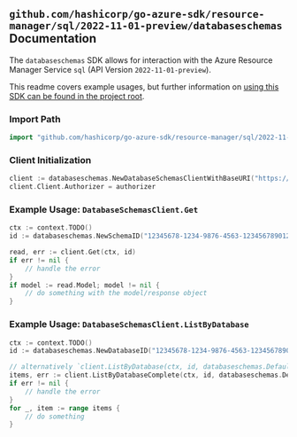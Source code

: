 
## `github.com/hashicorp/go-azure-sdk/resource-manager/sql/2022-11-01-preview/databaseschemas` Documentation

The `databaseschemas` SDK allows for interaction with the Azure Resource Manager Service `sql` (API Version `2022-11-01-preview`).

This readme covers example usages, but further information on [using this SDK can be found in the project root](https://github.com/hashicorp/go-azure-sdk/tree/main/docs).

### Import Path

```go
import "github.com/hashicorp/go-azure-sdk/resource-manager/sql/2022-11-01-preview/databaseschemas"
```


### Client Initialization

```go
client := databaseschemas.NewDatabaseSchemasClientWithBaseURI("https://management.azure.com")
client.Client.Authorizer = authorizer
```


### Example Usage: `DatabaseSchemasClient.Get`

```go
ctx := context.TODO()
id := databaseschemas.NewSchemaID("12345678-1234-9876-4563-123456789012", "example-resource-group", "serverValue", "databaseValue", "schemaValue")

read, err := client.Get(ctx, id)
if err != nil {
	// handle the error
}
if model := read.Model; model != nil {
	// do something with the model/response object
}
```


### Example Usage: `DatabaseSchemasClient.ListByDatabase`

```go
ctx := context.TODO()
id := databaseschemas.NewDatabaseID("12345678-1234-9876-4563-123456789012", "example-resource-group", "serverValue", "databaseValue")

// alternatively `client.ListByDatabase(ctx, id, databaseschemas.DefaultListByDatabaseOperationOptions())` can be used to do batched pagination
items, err := client.ListByDatabaseComplete(ctx, id, databaseschemas.DefaultListByDatabaseOperationOptions())
if err != nil {
	// handle the error
}
for _, item := range items {
	// do something
}
```

